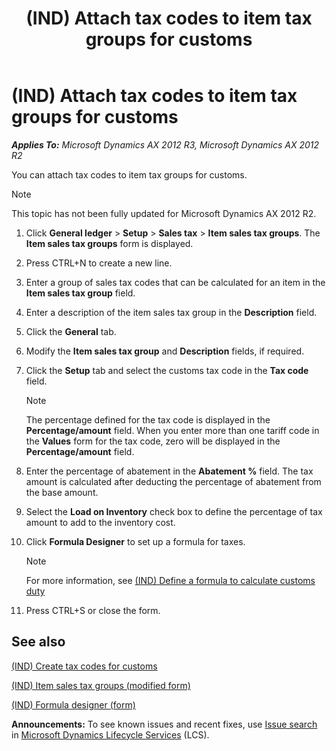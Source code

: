 ﻿---
title: (IND) Attach tax codes to item tax groups for customs
TOCTitle: (IND) Attach tax codes to item tax groups for customs
ms:assetid: 9e5e6944-263c-41c3-8f19-afbaa55b75e4
ms:mtpsurl: https://technet.microsoft.com/en-us/library/JJ664710(v=AX.60)
ms:contentKeyID: 49386041
ms.date: 04/18/2014
mtps_version: v=AX.60
---

# (IND) Attach tax codes to item tax groups for customs 


_**Applies To:** Microsoft Dynamics AX 2012 R3, Microsoft Dynamics AX 2012 R2_

You can attach tax codes to item tax groups for customs.


> [!NOTE]
> <P>This topic has not been fully updated for Microsoft Dynamics AX 2012 R2.</P>



1.  Click **General ledger** \> **Setup** \> **Sales tax** \> **Item sales tax groups**. The **Item sales tax groups** form is displayed.

2.  Press CTRL+N to create a new line.

3.  Enter a group of sales tax codes that can be calculated for an item in the **Item sales tax group** field.

4.  Enter a description of the item sales tax group in the **Description** field.

5.  Click the **General** tab.

6.  Modify the **Item sales tax group** and **Description** fields, if required.

7.  Click the **Setup** tab and select the customs tax code in the **Tax code** field.
    

    > [!NOTE]
    > <P>The percentage defined for the tax code is displayed in the <STRONG>Percentage/amount</STRONG> field. When you enter more than one tariff code in the <STRONG>Values</STRONG> form for the tax code, zero will be displayed in the <STRONG>Percentage/amount</STRONG> field.</P>



8.  Enter the percentage of abatement in the **Abatement %** field. The tax amount is calculated after deducting the percentage of abatement from the base amount.

9.  Select the **Load on Inventory** check box to define the percentage of tax amount to add to the inventory cost.

10. Click **Formula Designer** to set up a formula for taxes.
    

    > [!NOTE]
    > <P>For more information, see <A href="ind-define-a-formula-to-calculate-customs-duty.md">(IND) Define a formula to calculate customs duty</A></P>



11. Press CTRL+S or close the form.

## See also

[(IND) Create tax codes for customs](ind-create-tax-codes-for-customs.md)

[(IND) Item sales tax groups (modified form)](https://technet.microsoft.com/en-us/library/jj710918\(v=ax.60\))

[(IND) Formula designer (form)](https://technet.microsoft.com/en-us/library/jj677983\(v=ax.60\))

  
**Announcements:** To see known issues and recent fixes, use [Issue search](http://go.microsoft.com/fwlink/?linkid=389258) in [Microsoft Dynamics Lifecycle Services](http://go.microsoft.com/fwlink/?linkid=306505) (LCS).

